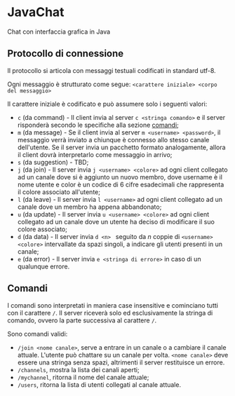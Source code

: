 # JavaChat

Chat con interfaccia grafica in Java 

## Protocollo di connessione

Il protocollo si articola con messaggi testuali codificati in standard utf-8.

Ogni messaggio è strutturato come segue: `<carattere iniziale> <corpo del messaggio>`

Il carattere iniziale è codificato e può assumere solo i seguenti valori:

- `c` (da command) - Il client invia al server `c <stringa comando>` e il server risponderà secondo le specifiche alla sezione [comandi](#comandi);
- `m` (da message) - Se il client invia al server `m <username> <password>`, il messaggio verrà inviato a chiunque è connesso allo stesso canale dell'utente. Se il server invia un pacchetto formato analogamente, allora il client dovrà interpretarlo come messaggio in arrivo;
- `s` (da suggestion) - TBD;
- `j` (da join) - Il server invia `j <username> <colore>` ad ogni client collegato ad un canale dove si è aggiunto un nuovo membro, dove username è il nome utente e color è un codice di 6 cifre esadecimali che rappresenta il colore associato all'utente;
- `l` (da leave) - Il server invia `l <username>` ad ogni client collegato ad un canale dove un membro ha appena abbandonato;
- `u` (da update) - Il server invia `u <username> <colore>` ad ogni client collegato ad un canale dove un utente ha deciso di modificare il suo colore associato;
- `d` (da data) - Il server invia `d <n> ` seguito da $n$ coppie di `<username> <colore>` intervallate da spazi singoli, a indicare gli utenti presenti in un canale;
- `e` (da error) - Il server invia `e <stringa di errore>` in caso di un qualunque errore.

## Comandi

I comandi sono interpretati in maniera case insensitive e cominciano tutti con il carattere `/`. Il server riceverà solo ed esclusivamente la stringa di comando, ovvero la parte successiva al carattere `/`.

Sono comandi validi:
- `/join <nome canale>`, serve a entrare in un canale o a cambiare il canale attuale. L'utente può chattare su un canale per volta. `<nome canale>` deve essere una stringa senza spazi, altrimenti il server restituisce un errore.
- `/channels`, mostra la lista dei canali aperti;
- `/mychannel`, ritorna il nome del canale attuale;
- `/users`, ritorna la lista di utenti collegati al canale attuale.
